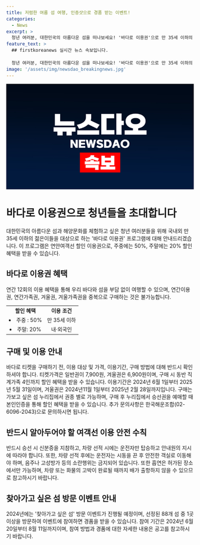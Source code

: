 ```yaml
---
title: 저렴한 여름 섬 여행, 인증샷으로 경품 받는 이벤트!
categories:
  - News
excerpt: >
  청년 여러분, 대한민국의 아름다운 섬을 떠나보세요! '바다로 이용권'으로 만 35세 이하의 청년들이 50%의 주중 할인과 20%의 주말 할인 혜택을 누릴 수 있습니다. 일반권은 7,900원, 겨울권은 6,900원으로 구매 가능하며 섬을 방문하여 이벤트에 참여하면 LG 스탠바이미 고와 같은 다채로운 경품을 받을 수 있습니다. 선상 안전 수칙을 지켜 안전한 여행을 즐기세요! (150자)
feature_text: >
  ## firstkoreanews 실시간 뉴스 속보입니다.

  청년 여러분, 대한민국의 아름다운 섬을 떠나보세요! '바다로 이용권'으로 만 35세 이하의 청년들이 50%의 주중 할인과 20%의 주말 할인 혜택을 누릴 수 있습니다. 일반권은 7,900원, 겨울권은 6,900원으로 구매 가능하며 섬을 방문하여 이벤트에 참여하면 LG 스탠바이미 고와 같은 다채로운 경품을 받을 수 있습니다. 선상 안전 수칙을 지켜 안전한 여행을 즐기세요! (150자)
image: '/assets/img/newsdao_breakingnews.jpg'
---
```


<p><img src="/assets/img/newsdao_breakingnews.jpg" alt="firstkoreanews 속보" /></p>

<h1>바다로 이용권으로 청년들을 초대합니다</h1>

<p data-ke-size="size16">대한민국의 아름다운 섬과 해양문화를 체험하고 싶은 청년 여러분들을 위해 국내외 만 35세 이하의 젊은이들을 대상으로 하는 '바다로 이용권' 프로그램에 대해 안내드리겠습니다. 이 프로그램은 연안여객선 할인 이용권으로, 주중에는 50%, 주말에는 20% 할인 혜택을 받을 수 있습니다.</p>

<h2>바다로 이용권 혜택</h2>

<p data-ke-size="size16">연간 12회의 이용 혜택을 통해 우리 바다와 섬을 부담 없이 여행할 수 있으며, 연간이용권, 연간가족권, 겨울권, 겨울가족권을 중복으로 구매하는 것은 불가능합니다.</p>

<table>
    <tr>
        <td style="text-align: center; height: 17px;"><b>할인 혜택</b></td>
        <td style="text-align: center; height: 17px;"><b>이용 조건</b></td>
    </tr>
    <tr>
        <td style="text-align: center; height: 17px;"><li>주중 : 50%</li></td>
        <td style="text-align: center; height: 17px;">만 35세 이하</td>
    </tr>
    <tr>
        <td style="text-align: center; height: 17px;"><li>주말: 20%</li></td>
        <td style="text-align: center; height: 17px;">내·외국인</td>
    </tr>
</table>

<h2>구매 및 이용 안내</h2>

<p data-ke-size="size16">바다로 티켓을 구매하기 전, 이용 대상 및 가격, 이용기간, 구매 방법에 대해 반드시 확인하셔야 합니다. 티켓가격은 일반권이 7,900원, 겨울권은 6,900원이며, 구매 시 동반 직계가족 4인까지 할인 혜택을 받을 수 있습니다. 이용기간은 2024년 6월 1일부터 2025년 5월 31일이며, 겨울권은 2024년11월 1일부터 2025년 2월 28일까지입니다. 구매는 가보고 싶은 섬 누리집에서 권종 별로 가능하며, 구매 후 누리집에서 승선권을 예매할 때 본인인증을 통해 할인 혜택을 받을 수 있습니다. 추가 문의사항은 한국해운조합(02-6096-2043)으로 문의하시면 됩니다.</p>

<h2>반드시 알아두어야 할 여객선 이용 안전 수칙</h2>

<p data-ke-size="size16">반드시 승선 시 신분증을 지참하고, 차량 선적 시에는 운전자만 탑승하고 안내원의 지시에 따라야 합니다. 또한, 차량 선적 후에는 운전자는 시동을 끈 후 안전한 객실로 이동해야 하며, 음주나 고성방가 등의 소란행위는 금지되어 있습니다. 또한 흡연은 허가된 장소에서만 가능하며, 차량 또는 화물의 고박이 완료될 때까지 배가 출항하지 않을 수 있으므로 참고하시기 바랍니다.</p>

<h2>찾아가고 싶은 섬 방문 이벤트 안내</h2>

<p data-ke-size="size16">2024년에는 '찾아가고 싶은 섬' 방문 이벤트가 진행될 예정이며, 선정된 88개 섬 중 1곳 이상을 방문하여 이벤트에 참여하면 경품을 받을 수 있습니다. 참여 기간은 2024년 6월 20일부터 8월 11일까지이며, 참여 방법과 경품에 대한 자세한 내용은 공고를 참고하시기 바랍니다.</p>

<p data-ke-size="size16">&nbsp;</p>

